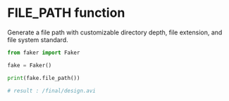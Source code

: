 # **FILE_PATH** function

Generate a file path with customizable directory depth, file extension, and file system standard.

```py
from faker import Faker

fake = Faker()

print(fake.file_path())

# result : /final/design.avi
```
